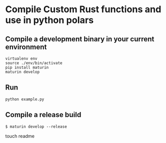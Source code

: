 # Compile Custom Rust functions and use in python polars

## Compile a development binary in your current environment

```
virtualenv env
source ./env/bin/activate
pip install maturin
maturin develop
```

## Run

```
python example.py
```

## Compile a **release** build

`$ maturin develop --release`

touch readme
